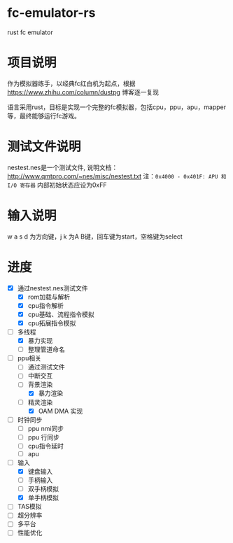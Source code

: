# fc-emulator-rs
 rust fc emulator

# 项目说明

作为模拟器练手，以经典fc红白机为起点，根据 https://www.zhihu.com/column/dustpg 博客逐一复现

语言采用rust，目标是实现一个完整的fc模拟器，包括cpu，ppu，apu，mapper等，最终能够运行fc游戏。

# 测试文件说明

nestest.nes是一个测试文件, 说明文档：http://www.qmtpro.com/~nes/misc/nestest.txt
注：`0x4000 - 0x401F: APU 和 I/O 寄存器` 内部初始状态应设为0xFF


# 输入说明

w a s d 为方向键，j k 为A B键，回车键为start，空格键为select

# 进度
- [x] 通过nestest.nes测试文件
  - [x] rom加载与解析
  - [x] cpu指令解析
  - [x] cpu基础、流程指令模拟
  - [x] cpu拓展指令模拟
- [ ] 多线程 
  - [x] 暴力实现
  - [ ] 整理管道命名
- [ ] ppu相关
  - [ ] 通过测试文件
  - [ ] 中断交互
  - [ ] 背景渲染
    - [x] 暴力渲染
  - [ ] 精灵渲染
    - [x] OAM DMA 实现
- [ ] 时钟同步
  - [ ] ppu nmi同步
  - [ ] ppu 行同步
  - [ ] cpu指令延时
  - [ ] apu
- [ ] 输入
  - [x] 键盘输入
  - [ ] 手柄输入
  - [ ] 双手柄模拟
  - [x] 单手柄模拟
- [ ] TAS模拟
- [ ] 超分辨率
- [ ] 多平台
- [ ] 性能优化